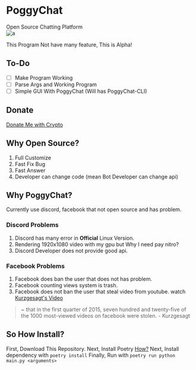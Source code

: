 
# PoggyChat

Open Source Chatting Platform  
![a](https://wakatime.com/badge/user/09162ab5-5193-456c-a9ac-2fb02b26b6f8/project/98620e42-b08e-46fa-b7da-5fe81a0179c6.svg)

This Program Not have many feature, This is Alpha!

## To-Do

- [ ] Make Program Working
- [ ] Parse Args and Working Program
- [ ] Simple GUI With PoggyChat (Will has PoggyChat-CLI)

## Donate

[Donate Me with Crypto](https://github.com/misilelab/donatewithcrypto)

## Why Open Source?

1. Full Customize
2. Fast Fix Bug
3. Fast Answer
4. Developer can change code (mean Bot Developer can change api)

## Why PoggyChat?

Currently use discord, facebook that not open source and has problem.

### Discord Problems

1. Discord has many error in **Official** Linux Version.
2. Rendering 1920x1080 video with my gpu but Why I need pay nitro?
3. Discord Developer does not provide good api.

### Facebook Problems

1. Facebook does ban the user that does not has problem.
2. Facebook counting views system is trash.
3. Facebook does not ban the user that steal video from youtube. watch [Kurzgesagt's Video](https://www.youtube.com/watch?v=t7tA3NNKF0Q)

> ~ that in the first quarter of 2015, seven hundred and twenty-five of the 1000 most-viewed videos on facebook were stolen. - Kurzgesagt

## So How Install?

First, Download This Repository.
Next, Install Poetry [How?](https://github.com/python-poetry/poetry)
Next, Install dependency with ```poetry install```
Finally, Run with ```poetry run python main.py <arguments>```
